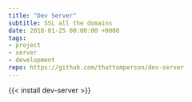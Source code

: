 ```yaml
---
title: "Dev Server"
subtitle: SSL all the domains
date: 2018-01-25 00:00:00 +0000
tags:
- project
- server
- development
repo: https://github.com/thattomperson/dev-server
---
```


{{< install dev-server >}}